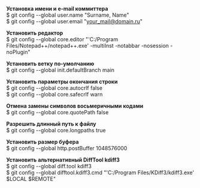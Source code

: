**Установка имени и e-mail коммиттера**  
$ git config --global user.name "Surname, Name"  
$ git config --global user.email "your_mail@domain.ru"  

**Установить редактор**  
$ git config --global core.editor "'C:/Program Files/Notepad++/notepad++.exe' -multiInst -notabbar -nosession -noPlugin"  

**Установить ветку по-умолчанию**  
$ git config --global init.defaultBranch main  

**Установить параметры окончания строки**  
$ git config --global core.autocrlf false  
$ git config --global core.safecrlf warn  

**Отмена замены символов восьмеричными кодами**  
$ git config --global core.quotePath false  

**Разрешить длинный путь к файлу**  
$ git config --global core.longpaths true  

**Установить размер буфера**  
$ git config --global http.postBuffer 1048576000  

**Установить альтернативный DiffTool kdiff3**  
$ git config --global diff.tool kdiff3  
$ git config --global difftool.kdiff3.cmd "'C:/Program Files/KDiff3/kdiff3.exe' \$LOCAL \$REMOTE"  
